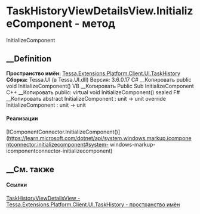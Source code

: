 # TaskHistoryViewDetailsView.InitializeComponent - метод
InitializeComponent
## __Definition
 **Пространство имён:**
[Tessa.Extensions.Platform.Client.UI.TaskHistory](N_Tessa_Extensions_Platform_Client_UI_TaskHistory.htm)  
 **Сборка:** Tessa.UI (в Tessa.UI.dll) Версия: 3.6.0.17
C# __Копировать
     public void InitializeComponent()
VB __Копировать
     Public Sub InitializeComponent
C++ __Копировать
     public:
    virtual void InitializeComponent() sealed
F# __Копировать
     abstract InitializeComponent : unit -> unit 
    override InitializeComponent : unit -> unit 
#### Реализации
[IComponentConnector.InitializeComponent()](https://learn.microsoft.com/dotnet/api/system.windows.markup.icomponentconnector.initializecomponent#system-
windows-markup-icomponentconnector-initializecomponent)  
##  __См. также
#### Ссылки
[TaskHistoryViewDetailsView -
](T_Tessa_Extensions_Platform_Client_UI_TaskHistory_TaskHistoryViewDetailsView.htm)
[Tessa.Extensions.Platform.Client.UI.TaskHistory - пространство
имён](N_Tessa_Extensions_Platform_Client_UI_TaskHistory.htm)

